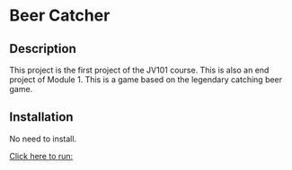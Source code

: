 # Beer Catcher

## Description

This project is the first project of the JV101 course. This is also an end project of Module 1. This is a game based on the legendary catching beer game.

## Installation

No need to install.

[Click here to run:](https://hoangle1269.github.io/caseGameBeer/)
